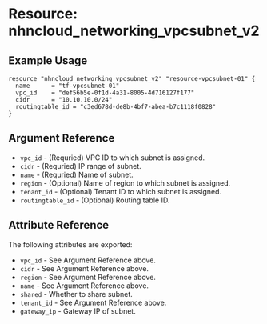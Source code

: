 # Resource: nhncloud_networking_vpcsubnet_v2

## Example Usage

```
resource "nhncloud_networking_vpcsubnet_v2" "resource-vpcsubnet-01" {
  name      = "tf-vpcsubnet-01"
  vpc_id    = "def56b5e-0f1d-4a31-8005-4d716127f177"
  cidr      = "10.10.10.0/24"
  routingtable_id = "c3ed678d-de8b-4bf7-abea-b7c1118f0828"
}
```

## Argument Reference

* `vpc_id` - (Requried) VPC ID to which subnet is assigned.
* `cidr` - (Requried) IP range of subnet.
* `name` - (Requried) Name of subnet.
* `region` - (Optional) Name of region to which subnet is assigned.
* `tenant_id` - (Optional) Tenant ID to which subnet is assigned.
* `routingtable_id` - (Optional) Routing table ID.

## Attribute Reference

The following attributes are exported:

* `vpc_id` - See Argument Reference above.
* `cidr` - See Argument Reference above.
* `region` - See Argument Reference above.
* `name` - See Argument Reference above.
* `shared` - Whether to share subnet.
* `tenant_id` - See Argument Reference above.
* `gateway_ip` - Gateway IP of subnet.